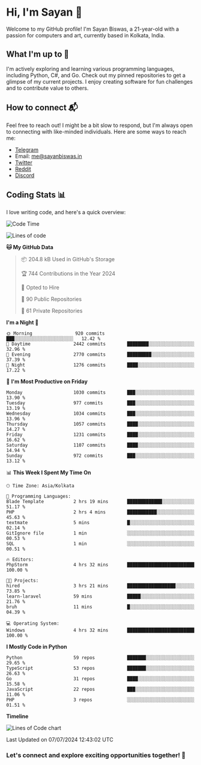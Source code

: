 # Hi, I'm Sayan 👋

Welcome to my GitHub profile! I'm Sayan Biswas, a 21-year-old with a passion for computers and art, currently based in Kolkata, India.

## What I'm up to 🚀

I'm actively exploring and learning various programming languages, including Python, C#, and Go. Check out my pinned repositories to get a glimpse of my current projects. I enjoy creating software for fun challenges and to contribute value to others.

## How to connect 📬

Feel free to reach out! I might be a bit slow to respond, but I'm always open to connecting with like-minded individuals. Here are some ways to reach me:

- [Telegram](https://t.me/dank_as_fuck)
- Email: [me@sayanbiswas.in](mailto:me@sayanbiswas.in)
- [Twitter](https://twitter.com/TheDankDel)
- [Reddit](https://www.reddit.com/user/dank_as_fuck_/)
- [Discord](https://discordapp.com/users/506536929152466945)

## Coding Stats 📊

I love writing code, and here's a quick overview:

<!--START_SECTION:waka-->
![Code Time](http://img.shields.io/badge/Code%20Time-1%2C651%20hrs%2050%20mins-blue)

![Lines of code](https://img.shields.io/badge/From%20Hello%20World%20I%27ve%20Written-5.7%20million%20lines%20of%20code-blue)

**🐱 My GitHub Data** 

> 📦 204.8 kB Used in GitHub's Storage 
 > 
> 🏆 744 Contributions in the Year 2024
 > 
> 💼 Opted to Hire
 > 
> 📜 90 Public Repositories 
 > 
> 🔑 61 Private Repositories 
 > 
**I'm a Night 🦉** 

```text
🌞 Morning                920 commits         ███░░░░░░░░░░░░░░░░░░░░░░   12.42 % 
🌆 Daytime                2442 commits        ████████░░░░░░░░░░░░░░░░░   32.96 % 
🌃 Evening                2770 commits        █████████░░░░░░░░░░░░░░░░   37.39 % 
🌙 Night                  1276 commits        ████░░░░░░░░░░░░░░░░░░░░░   17.22 % 
```
📅 **I'm Most Productive on Friday** 

```text
Monday                   1030 commits        ███░░░░░░░░░░░░░░░░░░░░░░   13.90 % 
Tuesday                  977 commits         ███░░░░░░░░░░░░░░░░░░░░░░   13.19 % 
Wednesday                1034 commits        ███░░░░░░░░░░░░░░░░░░░░░░   13.96 % 
Thursday                 1057 commits        ████░░░░░░░░░░░░░░░░░░░░░   14.27 % 
Friday                   1231 commits        ████░░░░░░░░░░░░░░░░░░░░░   16.62 % 
Saturday                 1107 commits        ████░░░░░░░░░░░░░░░░░░░░░   14.94 % 
Sunday                   972 commits         ███░░░░░░░░░░░░░░░░░░░░░░   13.12 % 
```


📊 **This Week I Spent My Time On** 

```text
🕑︎ Time Zone: Asia/Kolkata

💬 Programming Languages: 
Blade Template           2 hrs 19 mins       █████████████░░░░░░░░░░░░   51.17 % 
PHP                      2 hrs 4 mins        ███████████░░░░░░░░░░░░░░   45.63 % 
textmate                 5 mins              █░░░░░░░░░░░░░░░░░░░░░░░░   02.14 % 
GitIgnore file           1 min               ░░░░░░░░░░░░░░░░░░░░░░░░░   00.53 % 
SQL                      1 min               ░░░░░░░░░░░░░░░░░░░░░░░░░   00.51 % 

🔥 Editors: 
PhpStorm                 4 hrs 32 mins       █████████████████████████   100.00 % 

🐱‍💻 Projects: 
hired                    3 hrs 21 mins       ██████████████████░░░░░░░   73.85 % 
learn-laravel            59 mins             █████░░░░░░░░░░░░░░░░░░░░   21.76 % 
bruh                     11 mins             █░░░░░░░░░░░░░░░░░░░░░░░░   04.39 % 

💻 Operating System: 
Windows                  4 hrs 32 mins       █████████████████████████   100.00 % 
```

**I Mostly Code in Python** 

```text
Python                   59 repos            ███████░░░░░░░░░░░░░░░░░░   29.65 % 
TypeScript               53 repos            ███████░░░░░░░░░░░░░░░░░░   26.63 % 
Go                       31 repos            ████░░░░░░░░░░░░░░░░░░░░░   15.58 % 
JavaScript               22 repos            ███░░░░░░░░░░░░░░░░░░░░░░   11.06 % 
PHP                      3 repos             ░░░░░░░░░░░░░░░░░░░░░░░░░   01.51 % 
```



**Timeline**

![Lines of Code chart](https://raw.githubusercontent.com/Dank-del/Dank-del/main/assets/bar_graph.png)


 Last Updated on 07/07/2024 12:43:02 UTC
<!--END_SECTION:waka-->

### Let's connect and explore exciting opportunities together! 🚀
